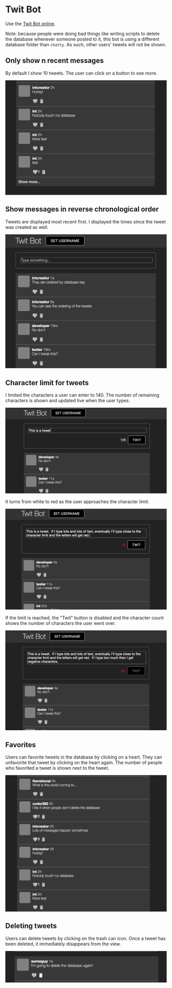 # Twit Bot

Use the [Twit Bot online](https://intcreator.com/cs256/twit-bot/).

Note: because people were doing bad things like writing scripts to delete the database whenever someone posted to it, this bot is using a different database folder than `chatty`.  As such, other users' tweets will not be shown.

## Only show n recent messages

By default I show 10 tweets.  The user can click on a button to see more.

![](screenshots/recent-1.png)

## Show messages in reverse chronological order

Tweets are displayed most recent first.  I displayed the times since the tweet was created as well.

![](screenshots/chron-order-1.png)

## Character limit for tweets

I limited the characters a user can enter to 140.  The number of remaining characters is shown and updated live when the user types.

![](screenshots/char-limit-1.png)

It turns from white to red as the user approaches the character limit.

![](screenshots/char-limit-2.png)

If the limit is reached, the "Twit" button is disabled and the character count shows the number of characters the user went over.

![](screenshots/char-limit-3.png)

## Favorites

Users can favorite tweets in the database by clicking on a heart.  They can unfavorite that tweet by clicking on the heart again.  The number of people who favorited a tweet is shown next to the tweet.

![](screenshots/favorites-1.png)

## Deleting tweets

Users can delete tweets by clicking on the trash can icon.  Once a tweet has been deleted, it immediately disappears from the view.

![](screenshots/delete-1.png)
